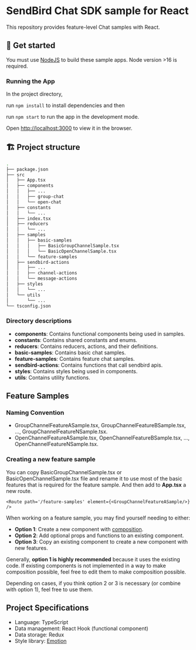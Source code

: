 # SendBird Chat SDK sample for React

This repository provides feature-level Chat samples with React.

## 🚀 Get started

You must use [NodeJS](https://nodejs.org/en/) to build these sample apps. Node version >16 is required.

### Running the App

In the project directory, 

run `npm install` to install dependencies and then

run `npm start` to run the app in the development mode.

Open [http://localhost:3000](http://localhost:3000) to view it in the browser.

## 🏗 Project structure

```bash
.
├── package.json
├── src
│   ├── App.tsx
│   ├── components
│   │   ├── ...
│   │   ├── group-chat
│   │   └── open-chat
│   ├── constants
│   │   └── ...
│   ├── index.tsx
│   ├── reducers
│   │   └── ...
│   ├── samples
│   │   ├── basic-samples
│   │   │   ├── BasicGroupChannelSample.tsx
│   │   │   └── BasicOpenChannelSample.tsx
│   │   └── feature-samples
│   ├── sendbird-actions
│   │   ├── ...
│   │   ├── channel-actions
│   │   └── message-actions
│   ├── styles
│   │   └── ...
│   └── utils
│       └── ...
└── tsconfig.json
```

### Directory descriptions

- **components**: Contains functional components being used in samples.
- **constants**: Contains shared constants and enums.
- **reducers**: Contains reducers, actions, and their definitions.
- **basic-samples**: Contains basic chat samples.
- **feature-samples**: Contains feature chat samples.
- **sendbird-actions**: Contains functions that call sendbird apis.
- **styles**: Contains styles being used in components.
- **utils**: Contains utility functions.

## Feature Samples

### Naming Convention

- GroupChannelFeatureASample.tsx, GroupChannelFeatureBSample.tsx, ..., GroupChannelFeatureNSample.tsx.
- OpenChannelFeatureASample.tsx, OpenChannelFeatureBSample.tsx, ..., OpenChannelFeatureNSample.tsx.

### Creating a new feature sample

You can copy BasicGroupChannelSample.tsx or BasicOpenChannelSample.tsx file and rename it to use most of the basic features that is required for the feature sample. And then add to **App.tsx** a new route.

```
<Route path='/feature-samples' element={<GroupChannelFeatureASample/>} />
```

When working on a feature sample, you may find yourself needing to either:

- **Option 1**: Create a new component with [composition](https://reactjs.org/docs/composition-vs-inheritance.html).
- **Option 2**: Add optional props and functions to an existing component.
- **Option 3**: Copy an existing component to create a new component with new features.

Generally, **option 1 is highly recommended** because it uses the existing code. If existing components is not implemented in a way to make composition possible, feel free to edit them to make composition possible.

Depending on cases, if you think option 2 or 3 is necessary (or combine with option 1), feel free to use them.

## Project Specifications

- Language: TypeScript
- Data management: React Hook (functional component)
- Data storage: Redux
- Style library: [Emotion](https://emotion.sh/docs/introduction)
